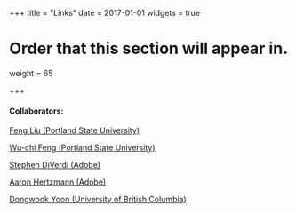 +++
title = "Links"
date = 2017-01-01
widgets = true

# Order that this section will appear in.
weight = 65

+++
#### Collaborators:
[Feng Liu (Portland State University)](http://web.cecs.pdx.edu/~fliu/)

[Wu-chi Feng (Portland State University)](http://web.cecs.pdx.edu/~wuchi/)

[Stephen DiVerdi (Adobe)](http://www.stephendiverdi.com/)

[Aaron Hertzmann (Adobe)](https://www.dgp.toronto.edu/~hertzman/)

[Dongwook Yoon (University of British Columbia)](http://dwyoon.com)





